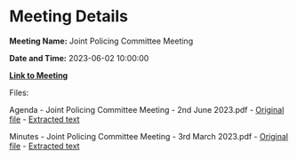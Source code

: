 # Meeting Details

**Meeting Name:** Joint Policing Committee Meeting

**Date and Time:** 2023-06-02 10:00:00

**[Link to Meeting](https://www.limerick.ie/council/whats-on/joint-policing-committee-meeting-18)**

Files: 

Agenda - Joint Policing Committee Meeting - 2nd June 2023.pdf - [Original file](https://www.limerick.ie/sites/default/files/media/documents/2023-06/Agenda-Joint-Policing-Committee-Meeting-2nd-June-2023.pdf) - [Extracted text](./Agenda%20-%20Joint%20Policing%20Committee%20Meeting%20-%202nd%20June%202023.md)

Minutes - Joint Policing Committee Meeting - 3rd March 2023.pdf - [Original file](https://www.limerick.ie/sites/default/files/media/documents/2023-06/Minutes-Joint-Policing-Committee-Meeting-3rd-March-2023.pdf) - [Extracted text](./Minutes%20-%20Joint%20Policing%20Committee%20Meeting%20-%203rd%20March%202023.md)

